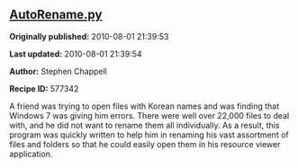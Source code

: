 ## [AutoRename.py](https://code.activestate.com/recipes/577342-autorenamepy)

**Originally published:** 2010-08-01 21:39:53

**Last updated:** 2010-08-01 21:39:54

**Author:** Stephen Chappell

**Recipe ID:** 577342

A friend was trying to open files with Korean names and was finding that Windows 7 was giving him errors. There were well over 22,000 files to deal with, and he did not want to rename them all individually. As a result, this program was quickly written to help him in renaming his vast assortment of files and folders so that he could easily open them in his resource viewer application.
